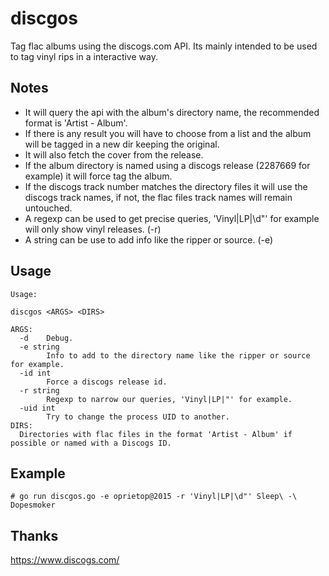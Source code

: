 # discgos
Tag flac albums using the discogs.com API. Its mainly intended to be used to tag vinyl rips in a interactive way.  

## Notes
* It will query the api with the album's directory name, the recommended format is 'Artist - Album'.  
* If there is any result you will have to choose from a list and the album will be tagged in a new dir keeping the original.  
* It will also fetch the cover from the release.  
* If the album directory is named using a discogs release (2287669 for example) it will force tag the album.  
* If the discogs track number matches the directory files it will use the discogs track names, if not, the flac files track names will remain untouched.  
* A regexp can be used to get precise queries, 'Vinyl|LP|\d"' for example will only show vinyl releases. (-r)  
* A string can be use to add info like the ripper or source. (-e)  

## Usage
```
Usage:

discgos <ARGS> <DIRS>

ARGS:
  -d    Debug.
  -e string
        Info to add to the directory name like the ripper or source for example.
  -id int
        Force a discogs release id.
  -r string
        Regexp to narrow our queries, 'Vinyl|LP|"' for example.
  -uid int
        Try to change the process UID to another.
DIRS:
  Directories with flac files in the format 'Artist - Album' if possible or named with a Discogs ID.
```

## Example
```
# go run discgos.go -e oprietop@2015 -r 'Vinyl|LP|\d"' Sleep\ -\ Dopesmoker
```

## Thanks
https://www.discogs.com/
